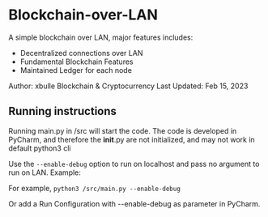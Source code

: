 # Blockchain-over-LAN
A simple blockchain over LAN, major features includes:
- Decentralized connections over LAN
- Fundamental Blockchain Features
- Maintained Ledger for each node

Author: xbulle
Blockchain & Cryptocurrency
Last Updated: Feb 15, 2023


## Running instructions

Running main.py in /src will start the code.
The code is developed in PyCharm, and therefore the __init__.py are not initialized, and may not work in default python3 cli


Use the `--enable-debug` option to run on localhost and pass no argument to run on LAN.
Example:

For example, `python3 /src/main.py --enable-debug`

Or add a Run Configuration with --enable-debug as parameter in PyCharm.
